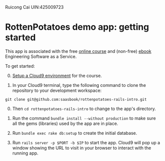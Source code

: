 
Ruicong Cai UIN:425009723


# RottenPotatoes demo app: getting started

This app is associated with the free [online
course](http://www.saas-class.org) and (non-free)
[ebook](http://www.saasbook.info) Engineering Software as a Service.

To get started:

0. [Setup a Cloud9
environment](https://github.com/saasbook/courseware/wiki/Setting-up-Cloud9)
for the course.

0. In your Cloud9 terminal, type the following command to clone the repository to your development workspace:

  `git clone git@github.com:saasbook/rottenpotatoes-rails-intro.git`

0. Then `cd rottenpotatoes-rails-intro` to change to the app's
directory.

0. Run the command `bundle install --without production` to make sure all the gems
(libraries) used by the app are in place.

0. Run `bundle exec rake db:setup` to create the initial database.

0. Run `rails server -p $PORT -b $IP` to start the app.  Cloud9 will pop
up a window showing the URL to visit in your browser to interact with
the running app.
